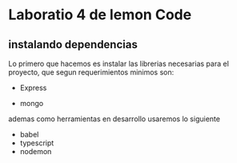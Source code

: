 # Laboratio 4 de lemon Code


## instalando dependencias

Lo primero que hacemos es instalar las librerias necesarias para el proyecto, que segun requerimientos minimos son:

- Express

- mongo

ademas como herramientas en desarrollo usaremos lo siguiente

- babel
- typescript
- nodemon



